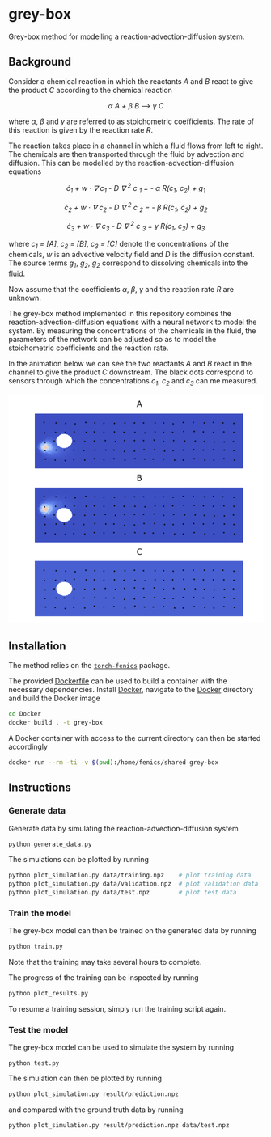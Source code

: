 # grey-box

Grey-box method for modelling a reaction-advection-diffusion system.

## Background

Consider a chemical reaction in which the reactants _A_ and _B_ react to give the product _C_
according to the chemical reaction


<p align='center'>
<i>&alpha; A + &beta; B &#10230; &gamma; C</i>
</p>

where _&alpha;_, _&beta;_ and _&gamma;_ are referred to as stoichometric coefficients. 
The rate of this reaction is given by the reaction rate _R_. 

The reaction takes place in a channel in which a fluid flows from left to right.
The chemicals are then transported through the fluid by advection and diffusion. 
This can be modelled by the reaction-advection-diffusion equations

<p align='center'>
<i>
c&#775;<sub>1</sub> + w &middot; &nabla; c<sub>1</sub>
 - D &nabla; <sup>2</sup> c <sub>1</sub> = - &alpha; R(c<sub>1</sub>, c<sub>2</sub>) + g<sub>1</sub>
</i>
</p>

<p align='center'>
<i>
c&#775;<sub>2</sub> + w &middot; &nabla; c<sub>2</sub>
 - D &nabla; <sup>2</sup> c <sub>2</sub> = - &beta; R(c<sub>1</sub>, c<sub>2</sub>)  + g<sub>2</sub>
</i>
</p>

<p align='center'>
<i>
c&#775;<sub>3</sub> + w &middot; &nabla; c<sub>3</sub> 
- D &nabla; <sup>2</sup> c <sub>3</sub> = &gamma; R(c<sub>1</sub>, c<sub>2</sub>)  + g<sub>3</sub>
</i>
</p>
      

      
where _c<sub>1</sub> = [A]_, _c<sub>2</sub> = [B]_, _c<sub>3</sub> = [C]_ denote the 
concentrations of the chemicals, _w_ is an advective velocity field and _D_ is the diffusion constant.
The source terms _g<sub>1</sub>_, _g<sub>2</sub>_, _g<sub>2</sub>_ correspond to dissolving
chemicals into the fluid.

Now assume that the coefficients _&alpha;_, _&beta;_, _&gamma;_ and the reaction rate _R_ are unknown. 


The grey-box method implemented in this repository combines the reaction-advection-diffusion equations with a 
neural network to model the system. By measuring the concentrations of the chemicals in the fluid, the parameters 
of the network can be adjusted so as to model the stoichometric coefficients and the reaction rate. 

In the animation below we can see the two reactants _A_ and _B_ react in the channel to give the product _C_ downstream.
The black dots correspond to sensors through which the concentrations _c<sub>1</sub>_, 
_c<sub>2</sub>_ and _c<sub>3</sub>_ can me measured.

<p align='center'>
<img src=resources/simulation.gif/>
</p>

## Installation

The method relies on the [`torch-fenics`](https://github.com/pbarkm/torch-fenics) package. 

The provided [Dockerfile](Docker/Dockerfile) can be used to build a container with the necessary dependencies.
Install [Docker](https://www.docker.com/), navigate to the [Docker](Docker) directory and build the Docker image

```bash
cd Docker
docker build . -t grey-box
```

A Docker container with access to the current directory can then be started accordingly

```bash
docker run --rm -ti -v $(pwd):/home/fenics/shared grey-box
```

## Instructions

### Generate data

Generate data by simulating the reaction-advection-diffusion system

```bash
python generate_data.py
```

The simulations can be plotted by running

```bash
python plot_simulation.py data/training.npz    # plot training data
python plot_simulation.py data/validation.npz  # plot validation data
python plot_simulation.py data/test.npz        # plot test data
```

### Train the model

The grey-box model can then be trained on the generated data by running

```bash
python train.py
```

Note that the training may take several hours to complete. 

The progress of the training can be inspected by running

```bash
python plot_results.py
```

To resume a training session, simply run the training script again. 

### Test the model

The grey-box model can be used to simulate the system by running

```
python test.py
```

The simulation can then be plotted by running 

```bash
python plot_simulation.py result/prediction.npz
```

and compared with the ground truth data by running

```bash
python plot_simulation.py result/prediction.npz data/test.npz
```


